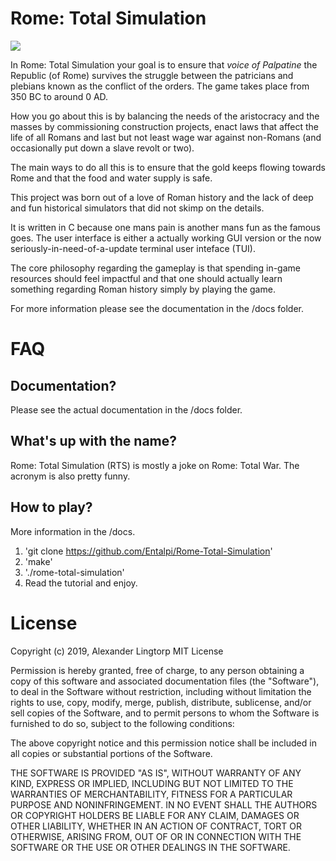 # Rome: Total Simulation
![](https://upload.wikimedia.org/wikipedia/commons/thumb/8/83/Vexilloid_of_the_Roman_Empire.svg/490px-Vexilloid_of_the_Roman_Empire.svg.png)

In Rome: Total Simulation your goal is to ensure that *voice of
Palpatine* the Republic (of Rome) survives the struggle between the patricians
and plebians known as the conflict of the orders. The game takes place from 350
BC to around 0 AD.

How you go about this is by balancing the needs of the aristocracy and the
masses by commissioning construction projects, enact laws that affect the life
of all Romans and last but not least wage war against non-Romans (and
occasionally put down a slave revolt or two). 

The main ways to do all this is to ensure that the gold keeps flowing towards
Rome and that the food and water supply is safe. 

This project was born out of a love of Roman history and the lack of deep and
fun historical simulators that did not skimp on the details.

It is written in C because one mans pain is another mans fun as the famous
goes. The user interface is either a actually working GUI version or the now
seriously-in-need-of-a-update terminal user inteface (TUI). 

The core philosophy regarding the gameplay is that spending in-game resources
should feel impactful and that one should actually learn something regarding
Roman history simply by playing the game. 

For more information please see the documentation in the /docs folder.

# FAQ
## Documentation?
Please see the actual documentation in the /docs folder.

## What's up with the name?
Rome: Total Simulation (RTS) is mostly a joke on Rome: Total War. The acronym is also pretty funny.

## How to play?
More information in the /docs.

1. 'git clone https://github.com/Entalpi/Rome-Total-Simulation'
2. 'make'
3. './rome-total-simulation'
4. Read the tutorial and enjoy.

# License
Copyright (c) 2019, Alexander Lingtorp
MIT License

Permission is hereby granted, free of charge, to any person obtaining a copy
of this software and associated documentation files (the "Software"), to deal
in the Software without restriction, including without limitation the rights
to use, copy, modify, merge, publish, distribute, sublicense, and/or sell
copies of the Software, and to permit persons to whom the Software is
furnished to do so, subject to the following conditions:

The above copyright notice and this permission notice shall be included in all
copies or substantial portions of the Software.

THE SOFTWARE IS PROVIDED "AS IS", WITHOUT WARRANTY OF ANY KIND, EXPRESS OR
IMPLIED, INCLUDING BUT NOT LIMITED TO THE WARRANTIES OF MERCHANTABILITY,
FITNESS FOR A PARTICULAR PURPOSE AND NONINFRINGEMENT. IN NO EVENT SHALL THE
AUTHORS OR COPYRIGHT HOLDERS BE LIABLE FOR ANY CLAIM, DAMAGES OR OTHER
LIABILITY, WHETHER IN AN ACTION OF CONTRACT, TORT OR OTHERWISE, ARISING FROM,
OUT OF OR IN CONNECTION WITH THE SOFTWARE OR THE USE OR OTHER DEALINGS IN THE
SOFTWARE.
